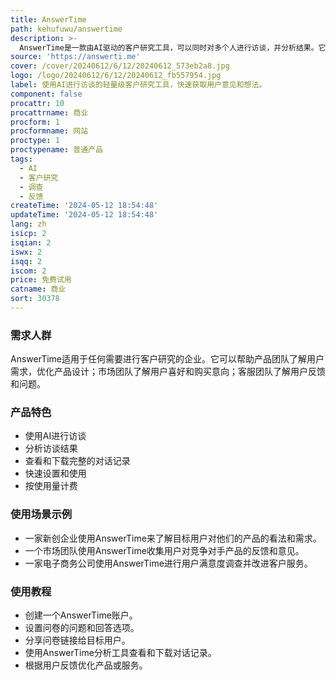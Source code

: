 ```yaml
---
title: AnswerTime
path: kehufuwu/answertime
description: >-
  AnswerTime是一款由AI驱动的客户研究工具，可以同时对多个人进行访谈，并分析结果。它替代了传统的调查问卷，用户可以与AI进行交流，用自己的话提供答案和想法。它的主要优点是快速高效地获取用户反馈，帮助企业了解用户需求和改进产品。
source: 'https://answerti.me'
cover: /cover/20240612/6/12/20240612_573eb2a8.jpg
logo: /logo/20240612/6/12/20240612_fb557954.jpg
label: 使用AI进行访谈的轻量级客户研究工具，快速获取用户意见和想法。
component: false
procattr: 10
procattrname: 商业
procform: 1
procformname: 网站
proctype: 1
proctypename: 普通产品
tags:
  - AI
  - 客户研究
  - 调查
  - 反馈
createTime: '2024-05-12 18:54:48'
updateTime: '2024-05-12 18:54:48'
lang: zh
isicp: 2
isqian: 2
iswx: 2
isqq: 2
iscom: 2
price: 免费试用
catname: 商业
sort: 30378
---
```




### 需求人群
AnswerTime适用于任何需要进行客户研究的企业。它可以帮助产品团队了解用户需求，优化产品设计；市场团队了解用户喜好和购买意向；客服团队了解用户反馈和问题。

### 产品特色
- 使用AI进行访谈
- 分析访谈结果
- 查看和下载完整的对话记录
- 快速设置和使用
- 按使用量计费

### 使用场景示例
- 一家新创企业使用AnswerTime来了解目标用户对他们的产品的看法和需求。
- 一个市场团队使用AnswerTime收集用户对竞争对手产品的反馈和意见。
- 一家电子商务公司使用AnswerTime进行用户满意度调查并改进客户服务。

### 使用教程
- 创建一个AnswerTime账户。
- 设置问卷的问题和回答选项。
- 分享问卷链接给目标用户。
- 使用AnswerTime分析工具查看和下载对话记录。
- 根据用户反馈优化产品或服务。

  
